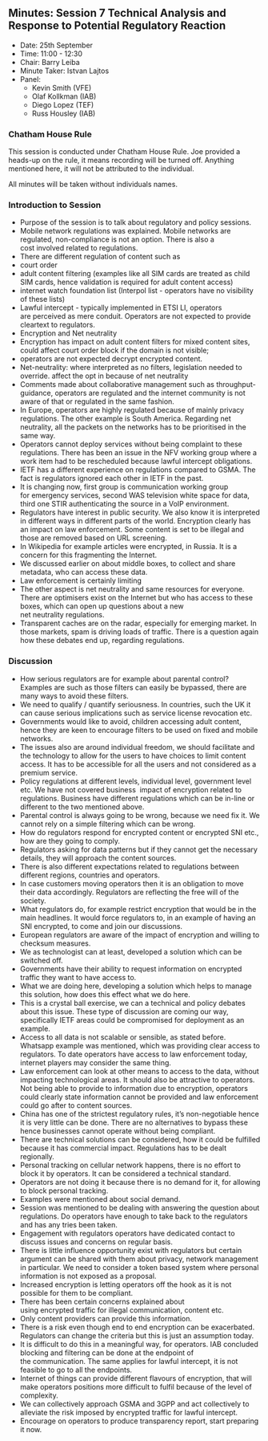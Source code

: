 ## Minutes: Session 7 Technical Analysis and Response to Potential Regulatory Reaction
* Date: 25th September
* Time: 11:00 - 12:30
* Chair: Barry Leiba
* Minute Taker: Istvan Lajtos
* Panel:
  * Kevin Smith (VFE)
  * Olaf Kollkman (IAB)
  * Diego Lopez (TEF)
  * Russ Housley (IAB)

### Chatham House Rule
This session is conducted under Chatham House Rule. Joe provided a heads-up on the rule, it means recording will be turned off. Anything mentioned here, it will not be attributed to the individual. 

All minutes will be taken without individuals names.

### Introduction to Session
* Purpose of the session is to talk about regulatory and policy sessions. 
* Mobile network regulations was explained. Mobile networks are regulated, non-compliance is not an option. There is also a cost involved related to regulations.
* There are different regulation of content such as
 * court order
 * adult content filtering (examples like all SIM cards are treated as child SIM cards, hence validation is required for adult content access)
 * internet watch foundation list (Interpol list - operators have no visibility of these lists)
* Lawful intercept - typically implemented in ETSI LI, operators are perceived as mere conduit. Operators are not expected to provide cleartext to regulators.
* Encryption and Net neutrality
 * Encryption has impact on adult content filters for mixed content sites, could affect court order block if the domain is not visible; 
 * operators are not expected decrypt encrypted content.
 * Net-neutrality: where interpreted as no filters, legislation needed to override. affect the opt in because of net neutrality
* Comments made about collaborative management such as throughput-guidance, operators are regulated and the internet community is not aware of that or regulated in the same fashion.
* In Europe, operators are highly regulated because of mainly privacy regulations. The other example is South America. Regarding net neutrality, all the packets on the networks has to be prioritised in the same way.
* Operators cannot deploy services without being complaint to these regulations. There has been an issue in the NFV working group where a work item had to be rescheduled because lawful intercept obligations.
* IETF has a different experience on regulations compared to GSMA. The fact is regulators ignored each other in IETF in the past.
* It is changing now, first group is communication working group for emergency services, second WAS television white space for data, third one STIR authenticating the source in a VoIP environment.
* Regulators have interest in public security. We also know it is interpreted in different ways in different parts of the world. Encryption clearly has an impact on law enforcement. Some content is set to be illegal and those are removed based on URL screening.
* In Wikipedia for example articles were encrypted, in Russia. It is a concern for this fragmenting the Internet.
* We discussed earlier on about middle boxes, to collect and share metadata, who can access these data.
* Law enforcement is certainly limiting
* The other aspect is net neutrality and same resources for everyone. There are optimisers exist on the Internet but who has access to these boxes, which can open up questions about a new net neutrality regulations.
* Transparent caches are on the radar, especially for emerging market. In those markets, spam is driving loads of traffic. There is a question again how these debates end up, regarding regulations.

### Discussion
* How serious regulators are for example about parental control? Examples are such as those filters can easily be bypassed, there are many ways to avoid these filters.
* We need to qualify / quantify seriousness. In countries, such the UK it can cause serious implications such as service license revocation etc.
* Governments would like to avoid, children accessing adult content, hence they are keen to encourage filters to be used on fixed and mobile networks.
* The issues also are around individual freedom, we should facilitate and the technology to allow for the users to have choices to limit content access. It has to be accessible for all the users and not considered as a premium service.
* Policy regulations at different levels, individual level, government level etc. We have not covered business  impact of encryption related to regulations. Business have different regulations which can be in-line or different to the two mentioned above.
* Parental control is always going to be wrong, because we need fix it. We cannot rely on a simple filtering which can be wrong.
* How do regulators respond for encrypted content or encrypted SNI etc., how are they going to comply.
* Regulators asking for data patterns but if they cannot get the necessary details, they will approach the content sources.
* There is also different expectations related to regulations between different regions, countries and operators.
* In case customers moving operators then it is an obligation to move their data accordingly. Regulators are reflecting the free will of the society.
* What regulators do, for example restrict encryption that would be in the main headlines. It would force regulators to, in an example of having an SNI encrypted, to come and join our discussions.
* European regulators are aware of the impact of encryption and willing to checksum measures.
* We as technologist can at least, developed a solution which can be switched off.
* Governments have their ability to request information on encrypted traffic they want to have access to.
* What we are doing here, developing a solution which helps to manage this solution, how does this effect what we do here.
* This is a crystal ball exercise, we can a technical and policy debates about this issue. These type of discussion are coming our way, specifically IETF areas could be compromised for deployment as an example.
* Access to all data is not scalable or sensible, as stated before. Whatsapp example was mentioned, which was providing clear access to regulators. To date operators have access to law enforcement today, internet players may consider the same thing.
* Law enforcement can look at other means to access to the data, without impacting technological areas. It should also be attractive to operators. Not being able to provide to information due to encryption, operators could clearly state information cannot be provided and law enforcement could go after to content sources.
* China has one of the strictest regulatory rules, it’s non-negotiable hence it is very little can be done. There are no alternatives to bypass these hence businesses cannot operate without being compliant.
* There are technical solutions can be considered, how it could be fulfilled because it has commercial impact. Regulations has to be dealt regionally.
* Personal tracking on cellular network happens, there is no effort to block it by operators. It can be considered a technical standard.
* Operators are not doing it because there is no demand for it, for allowing to block personal tracking.
* Examples were mentioned about social demand.
* Session was mentioned to be dealing with answering the question about regulations. Do operators have enough to take back to the regulators and has any tries been taken.
* Engagement with regulators operators have dedicated contact to discuss issues and concerns on regular basis.
* There is little influence opportunity exist with regulators but certain argument can be shared with them about privacy, network management in particular. We need to consider a token based system where personal information is not exposed as a proposal.
* Increased encryption is letting operators off the hook as it is not possible for them to be compliant.
* There has been certain concerns explained about using encrypted traffic for illegal communication, content etc.
* Only content providers can provide this information.
* There is a risk even though end to end encryption can be exacerbated. Regulators can change the criteria but this is just an assumption today.
* It is difficult to do this in a meaningful way, for operators. IAB concluded blocking and filtering can be done at the endpoint of the communication. The same applies for lawful intercept, it is not feasible to go to all the endpoints.
* Internet of things can provide different flavours of encryption, that will make operators positions more difficult to fulfil because of the level of complexity.
* We can collectively approach GSMA and 3GPP and act collectively to alleviate the risk imposed by encrypted traffic for lawful intercept.
* Encourage on operators to produce transparency report, start preparing it now.

